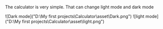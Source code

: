 The calculator is very simple. That can change light mode and dark mode

![Dark mode]("D:\My first projects\Calculator\asset\Dark.png")
![light mode]("D:\My first projects\Calculator\asset\light.png")
